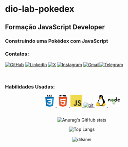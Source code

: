 # dio-lab-pokedex

## Formação JavaScript Developer

### Construindo uma Pokédex com JavaScript

<div class="prefacio" style="text-align:justify;">

</div>


### Contatos: 
[![GitHub](https://img.shields.io/badge/GitHub-100000?style=for-the-badge&logo=github&logoColor=white)](https://github.com/dilsinei)
[![LinkedIn](https://img.shields.io/badge/LinkedIn-0077B5?style=for-the-badge&logo=linkedin&logoColor=white)](https://www.linkedin.com/in/dilsinei/) [![X](https://img.shields.io/badge/X-000?style=for-the-badge&logo=x)](https://x.com/dilsinei) [![Instagram](https://img.shields.io/badge/-Instagram-%23E4405F?style=for-the-badge&logo=instagram&logoColor=white)](https://www.instagram.com/dilsineiLucio/) [![Gmail](https://img.shields.io/badge/Gmail-333333?style=for-the-badge&logo=gmail&logoColor=red)](mailto:dilsinei@gmail.com)[![Telegram](https://img.shields.io/badge/Telegram-000?style=for-the-badge&logo=telegram&logoColor=2CA5E0)](https://t.me/dilsinei)


<br>


### Habilidades Usadas:
<div class="habilidades" align="center"> 
    <a href="https://www.w3schools.com/css/" target="_blank" rel="noreferrer"> <img src="https://raw.githubusercontent.com/devicons/devicon/master/icons/css3/css3-original-wordmark.svg" alt="css3" width="40" height="40"/> </a> 
    <a href="https://www.w3.org/html/" target="_blank" rel="noreferrer"> <img src="https://raw.githubusercontent.com/devicons/devicon/master/icons/html5/html5-original-wordmark.svg" alt="html5" width="40" height="40"/> </a>
    <a href="https://developer.mozilla.org/en-US/docs/Web/JavaScript" target="_blank" rel="noreferrer"> <img src="https://raw.githubusercontent.com/devicons/devicon/master/icons/javascript/javascript-original.svg" alt="javascript" width="40" height="40"/> </a>
    <a href="https://git-scm.com/" target="_blank" rel="noreferrer"> <img src="https://www.vectorlogo.zone/logos/git-scm/git-scm-icon.svg" alt="git" width="40" height="40"/> </a> 
     <a href="https://www.linux.org/" target="_blank" rel="noreferrer"> <img src="https://raw.githubusercontent.com/devicons/devicon/master/icons/linux/linux-original.svg" alt="linux" width="40" height="40"/> </a> 
    <a href="https://nodejs.org" target="_blank" rel="noreferrer"> <img src="https://raw.githubusercontent.com/devicons/devicon/master/icons/nodejs/nodejs-original-wordmark.svg" alt="nodejs" width="40" height="40"/> </a> 
</div>

<br>

<div class="status" align="center">

![Anurag's GitHub stats](https://github-readme-stats.vercel.app/api?username=dilsinei&show_icons=true&theme=transparent)

![Top Langs](https://github-readme-stats-git-masterrstaa-rickstaa.vercel.app/api/top-langs/?username=dilsinei&bg_color=FFF&border_color=30A3DC&title_color=E94D5F&text_color=000)

<p><img align="center" src="https://github-readme-streak-stats.herokuapp.com/?user=dilsinei&" alt="dilsinei" /></p>

</div>
